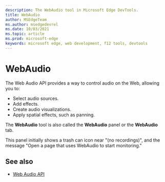 ```yaml
---
description: The WebAudio tool in Microsoft Edge DevTools.
title: WebAudio
author: MSEdgeTeam
ms.author: msedgedevrel
ms.date: 10/03/2021
ms.topic: article
ms.prod: microsoft-edge
keywords: microsoft edge, web development, f12 tools, devtools
---
```

# WebAudio

The Web Audio API provides a way to control audio on the Web, allowing you to:
* Select audio sources.
* Add effects.
* Create audio visualizations.
* Apply spatial effects, such as panning.

The **WebAudio** tool is also called the **WebAudio** panel or the **WebAudio** tab.

This panel initially shows a trash can icon near "(no recordings)", and the message "Open a page that uses WebAudio to start monitoring."

<!-- 
no hits in repo
not found in other doc set
-->


<!-- ====================================================================== -->
## See also

* [Web Audio API](https://developer.mozilla.org/docs/Web/API/Web_Audio_API)
